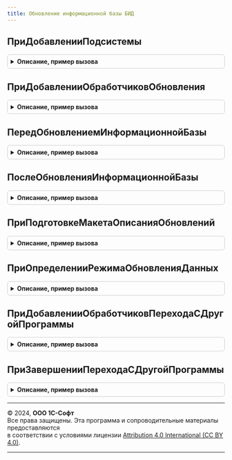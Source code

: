 ```yaml
---
title: Обновление информационной базы БИД
---
```



## ПриДобавленииПодсистемы
<details style="margin: 1em 0; padding: 0.5em; border: 1px solid #ccc; border-radius: 6px;">

<summary style="font-weight: bold; cursor: pointer;">Описание, пример вызова</summary>

```bsl

////////////////////////////////////////////////////////////////////////////////
// Сведения о библиотеке (или конфигурации).

// Заполняет основные сведения о библиотеке или основной конфигурации.
// Библиотека, имя которой имя совпадает с именем конфигурации в метаданных, определяется как основная конфигурация.
//
// Параметры:
//   Описание - Структура:
//
//     * Имя                 - Строка - имя библиотеки, например, "СтандартныеПодсистемы".
//     * Версия              - Строка - версия в формате из 4-х цифр, например, "2.1.3.1".
//
//     * ИдентификаторИнтернетПоддержки - Строка - уникальное имя программы в сервисах Интернет-поддержки.
//     * ТребуемыеПодсистемы - Массив из Строка - имена других библиотек, от которых зависит данная библиотека.
//                                      Обработчики обновления таких библиотек должны быть вызваны ранее
//                                      обработчиков обновления данной библиотеки.
//                                      При циклических зависимостях или, напротив, отсутствии каких-либо зависимостей,
//                                      порядок вызова обработчиков обновления определяется порядком добавления модулей
//                                      в процедуре ПриДобавленииПодсистем общего модуля
//                                      ПодсистемыКонфигурацииПереопределяемый.
//     * РежимВыполненияОтложенныхОбработчиков - Строка - "Последовательно" - отложенные обработчики обновления выполняются
//                                      последовательно в интервале от номера версии информационной базы до номера
//                                      версии конфигурации включительно или "Параллельно" - отложенный обработчик после
//                                      обработки первой порции данных передает управление следующему обработчику, а после
//                                      выполнения последнего обработчика цикл повторяется заново.
//     * ЗаполнятьДанныеНовыхПодсистемПриПереходеСДругойПрограммы - Булево - если установить Истина, то при переходе с
//                                      другой программы будут автоматически выполнены обработчики начального заполнения
//                                      новых подсистем. При описании обработчика обновления можно при необходимости
//                                      отключить его выполнение, указав свойство НеВыполнятьПриПереходеСДругойПрограммы.
//
Процедура ПриДобавленииПодсистемы(Описание) Экспорт
```

Пример вызова
```bsl
ОбновлениеИнформационнойБазыБИД.ПриДобавленииПодсистемы(Описание) 
```
</details>

## ПриДобавленииОбработчиковОбновления
<details style="margin: 1em 0; padding: 0.5em; border: 1px solid #ccc; border-radius: 6px;">

<summary style="font-weight: bold; cursor: pointer;">Описание, пример вызова</summary>

```bsl

////////////////////////////////////////////////////////////////////////////////
// Обработчики обновления информационной базы.

// Добавляет в список процедуры-обработчики обновления данных ИБ
// для всех поддерживаемых версий библиотеки или конфигурации.
// Вызывается перед началом обновления данных ИБ для построения плана обновления.
//
// Параметры:
//   Обработчики - ТаблицаЗначений - описание полей, см. в процедуре.
//                 ОбновлениеИнформационнойБазы.НоваяТаблицаОбработчиковОбновления.
//
// Пример:
//	Обработчик = Обработчики.Добавить();
//	Обработчик.Версия              = "1.1.0.0";
//	Обработчик.Процедура           = "ОбновлениеИБ.ПерейтиНаВерсию_1_1_0_0";
//	Обработчик.РежимВыполнения     = "Монопольно";
//
Процедура ПриДобавленииОбработчиковОбновления(Обработчики) Экспорт
```

Пример вызова
```bsl
ОбновлениеИнформационнойБазыБИД.ПриДобавленииОбработчиковОбновления(Обработчики) 
```
</details>

## ПередОбновлениемИнформационнойБазы
<details style="margin: 1em 0; padding: 0.5em; border: 1px solid #ccc; border-radius: 6px;">

<summary style="font-weight: bold; cursor: pointer;">Описание, пример вызова</summary>

```bsl

// Вызывается перед процедурами-обработчиками обновления данных ИБ.
//
Процедура ПередОбновлениемИнформационнойБазы() Экспорт
```

Пример вызова
```bsl
ОбновлениеИнформационнойБазыБИД.ПередОбновлениемИнформационнойБазы() 
```
</details>

## ПослеОбновленияИнформационнойБазы
<details style="margin: 1em 0; padding: 0.5em; border: 1px solid #ccc; border-radius: 6px;">

<summary style="font-weight: bold; cursor: pointer;">Описание, пример вызова</summary>

```bsl

// Вызывается после завершения обновления данных ИБ.
//
// Параметры:
//   ПредыдущаяВерсия       - Строка - версия до обновления. "0.0.0.0" для "пустой" ИБ.
//   ТекущаяВерсия          - Строка - версия после обновления.
//   ВыполненныеОбработчики - ДеревоЗначений - список выполненных процедур-обработчиков обновления,
//                                             сгруппированных по номеру версии.
//   ВыводитьОписаниеОбновлений - Булево - если установить Истина, то будет выведена форма
//                                с описанием обновлений. По умолчанию, Истина.
//                                Возвращаемое значение.
//   МонопольныйРежим           - Булево - Истина, если обновление выполнялось в монопольном режиме.
//
// Пример:
//	Для Каждого Версия Из ВыполненныеОбработчики.Строки Цикл
//
//		Если Версия.Версия = "*" Тогда
//			// Обработчик, который может выполнятся при каждой смене версии.
//		Иначе
//			// Обработчик, который выполняется для определенной версии.
//		КонецЕсли;
//
//		Для Каждого Обработчик Из Версия.Строки Цикл
//			...
//		КонецЦикла;
//
//	КонецЦикла;
//
Процедура ПослеОбновленияИнформационнойБазы(Знач ПредыдущаяВерсия, Знач ТекущаяВерсия, Экспорт
```

Пример вызова
```bsl
ОбновлениеИнформационнойБазыБИД.ПослеОбновленияИнформационнойБазы(ПредыдущаяВерсия, ТекущаяВерсия, );
```
</details>

## ПриПодготовкеМакетаОписанияОбновлений
<details style="margin: 1em 0; padding: 0.5em; border: 1px solid #ccc; border-radius: 6px;">

<summary style="font-weight: bold; cursor: pointer;">Описание, пример вызова</summary>

```bsl

// Вызывается при подготовке табличного документа с описанием изменений в программе.
//
// Параметры:
//   Макет - ТабличныйДокумент - описание обновления всех библиотек и конфигурации.
//           Макет можно дополнить или заменить.
//           См. также общий макет ОписаниеИзмененийСистемы.
//
Процедура ПриПодготовкеМакетаОписанияОбновлений(Знач Макет) Экспорт
```

Пример вызова
```bsl
ОбновлениеИнформационнойБазыБИД.ПриПодготовкеМакетаОписанияОбновлений(Макет) 
```
</details>

## ПриОпределенииРежимаОбновленияДанных
<details style="margin: 1em 0; padding: 0.5em; border: 1px solid #ccc; border-radius: 6px;">

<summary style="font-weight: bold; cursor: pointer;">Описание, пример вызова</summary>

```bsl

// Вызывается при определении режима обновления данных.
//
// Параметры:
//   РежимОбновленияДанных - Строка - режим обновления.
//   СтандартнаяОбработка - Булево - Ложь, если нужно изменить режим по умолчанию.
//
Процедура ПриОпределенииРежимаОбновленияДанных(РежимОбновленияДанных, СтандартнаяОбработка) Экспорт
```

Пример вызова
```bsl
ОбновлениеИнформационнойБазыБИД.ПриОпределенииРежимаОбновленияДанных(РежимОбновленияДанных, СтандартнаяОбработка) 
```
</details>

## ПриДобавленииОбработчиковПереходаСДругойПрограммы
<details style="margin: 1em 0; padding: 0.5em; border: 1px solid #ccc; border-radius: 6px;">

<summary style="font-weight: bold; cursor: pointer;">Описание, пример вызова</summary>

```bsl

// Добавляет в список процедуры-обработчики перехода с другой программы (с другим именем конфигурации).
// Например, для перехода между разными, но родственными конфигурациями: базовая -> проф -> корп.
// Вызывается перед началом обновления данных ИБ.
//
// Параметры:
//  Обработчики - ТаблицаЗначений:
//    * ПредыдущееИмяКонфигурации - Строка - имя конфигурации, с которой выполняется переход;
//                                           или "*", если нужно выполнять при переходе с любой конфигурации.
//    * Процедура                 - Строка - полное имя процедуры-обработчика перехода с программы
//                                           ПредыдущееИмяКонфигурации.
//                                  Например, "ОбновлениеИнформационнойБазыУПП.ЗаполнитьУчетнуюПолитику"
//                                  Обязательно должна быть экспортной.
//
// Пример:
//  Обработчик = Обработчики.Добавить();
//  Обработчик.ПредыдущееИмяКонфигурации  = "УправлениеТорговлей";
//  Обработчик.Процедура                  = "ОбновлениеИнформационнойБазыУПП.ЗаполнитьУчетнуюПолитику";
//
Процедура ПриДобавленииОбработчиковПереходаСДругойПрограммы(Обработчики) Экспорт
```

Пример вызова
```bsl
ОбновлениеИнформационнойБазыБИД.ПриДобавленииОбработчиковПереходаСДругойПрограммы(Обработчики) 
```
</details>

## ПриЗавершенииПереходаСДругойПрограммы
<details style="margin: 1em 0; padding: 0.5em; border: 1px solid #ccc; border-radius: 6px;">

<summary style="font-weight: bold; cursor: pointer;">Описание, пример вызова</summary>

```bsl

// Вызывается после выполнения всех процедур-обработчиков перехода с другой программы (с другим именем конфигурации),
// и до начала выполнения обновления данных ИБ.
//
// Параметры:
//  ПредыдущееИмяКонфигурации    - Строка - имя конфигурации до перехода.
//  ПредыдущаяВерсияКонфигурации - Строка - имя предыдущей конфигурации (до перехода).
//  Параметры                    - Структура:
//    * ВыполнитьОбновлениеСВерсии   - Булево - по умолчанию Истина. Если установить Ложь,
//        то будут выполнена только обязательные обработчики обновления (с версией "*").
//    * ВерсияКонфигурации           - Строка - номер версии после перехода.
//        По умолчанию, равен значению версии конфигурации в свойствах метаданных.
//        Для того чтобы выполнить, например, все обработчики обновления с версии ПредыдущаяВерсияКонфигурации,
//        следует установить значение параметра в ПредыдущаяВерсияКонфигурации.
//        Для того чтобы выполнить вообще все обработчики обновления, установить значение "0.0.0.1".
//    * ОчиститьСведенияОПредыдущейКонфигурации - Булево - по умолчанию Истина.
//        Для случаев когда предыдущая конфигурация совпадает по имени с подсистемой текущей конфигурации, следует
//        указать Ложь.
//
Процедура ПриЗавершенииПереходаСДругойПрограммы(ПредыдущееИмяКонфигурации, ПредыдущаяВерсияКонфигурации, Параметры) Экспорт
```

Пример вызова
```bsl
ОбновлениеИнформационнойБазыБИД.ПриЗавершенииПереходаСДругойПрограммы(ПредыдущееИмяКонфигурации, ПредыдущаяВерсияКонфигурации, Параметры) 
```
</details>

---

© 2024, **ООО 1С-Софт**  
Все права защищены. Эта программа и сопроводительные материалы предоставляются  
в соответствии с условиями лицензии [Attribution 4.0 International (CC BY 4.0)](https://creativecommons.org/licenses/by/4.0/legalcode).

---
